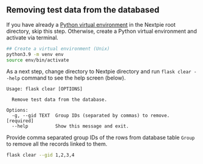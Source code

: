 ## Removing test data from the databased

If you have already a [Python virtual environment](deploy-python.md) in the Nextpie root directory, skip this step. Otherwise, create a Python virtual environment and activate via terminal.

```bash
## Create a virtual environment (Unix)
python3.9 -m venv env 
source env/bin/activate
```

As a next step, change directory to Nextpie directory and run `flask clear --help` command to see the help screen (below).

```
Usage: flask clear [OPTIONS]

  Remove test data from the database.

Options:
  -g, --gid TEXT  Group IDs (separated by commas) to remove.  [required]
  --help          Show this message and exit.

```

Provide comma separated group IDs of the rows from database table `Group` to remove all the records linked to them.

```bash
flask clear --gid 1,2,3,4
```

